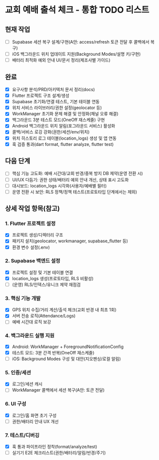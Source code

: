 # 교회 예배 출석 체크 - 통합 TODO 리스트

## 현재 작업
- [ ] Supabase 세션 복구 설계/구현(A안: access/refresh 토큰 전달 후 콜백에서 복구)
- [ ] iOS 백그라운드 위치 업데이트 지원(Background Modes/설명 키/구현)
- [ ] 배터리 최적화 예외 안내 UI/문서 정리(제조사별 가이드)

## 완료
- [x] 요구사항 분석/PRD/아키텍처 문서 정리(docs)
- [x] Flutter 프로젝트 구조 설계/생성
- [x] Supabase 초기화/연결 테스트, 기본 테이블 연동
- [x] 위치 서비스 라이브러리/권한 설정(geolocator 등)
- [x] WorkManager 초기화 문제 해결 및 안정화(채널 오류 해결)
- [x] 백그라운드 3분 테스트 모드(OneOff 재스케줄) 구현
- [x] Android 백그라운드 위치 알림(포그라운드 서비스) 활성화
- [x] 콜백/서비스 로깅 강화(권한/세션/env/위치)
- [x] 위치 히스토리 로그 테이블(location_logs) 생성 및 앱 연동
- [x] 훅 검증 통과(dart format, flutter analyze, flutter test)

## 다음 단계
- [ ] 핵심 기능 고도화: 예배 시간대/교회 반경/중복 방지 DB 제약(운영 전환 시)
- [ ] UI/UX 다듬기: 권한 상태/배터리 예외 안내 개선, 상태 표시 고도화
- [ ] 대시보드: location_logs 시각화(사용자/예배별 필터)
- [ ] 운영 전환 시 보안: RLS 정책/정책 테스트(프로토타입 단계에서는 제외)

## 상세 작업 항목(참고)

### 1. Flutter 프로젝트 설정
- [x] 프로젝트 생성/디렉터리 구조
- [x] 패키지 설치(geolocator, workmanager, supabase_flutter 등)
- [x] 환경 변수 설정(.env)

### 2. Supabase 백엔드 설정
- [x] 프로젝트 설정 및 기본 테이블 연결
- [x] location_logs 생성(프로토타입, RLS 비활성)
- [ ] (운영) RLS/인덱스/유니크 제약 재점검

### 3. 핵심 기능 개발
- [x] GPS 위치 수집/거리 계산/출석 체크(교회 반경 내 최초 1회)
- [x] 서버 전송 로직(Attendance/Logs)
- [ ] 예배 시간대 로직 보강

### 4. 백그라운드 실행 지원
- [x] Android: WorkManager + ForegroundNotificationConfig
- [x] 테스트 모드: 3분 간격 반복(OneOff 재스케줄)
- [ ] iOS: Background Modes 구성 및 대안(지오펜싱/로컬 알림)

### 5. 인증/세션
- [x] 로그인/세션 캐시
- [ ] WorkManager 콜백에서 세션 복구(A안: 토큰 전달)

### 6. UI 구성
- [x] 로그인/홈 화면 초기 구성
- [ ] 권한/배터리 안내 UX 개선

### 7. 테스트/디버깅
- [x] 훅 통과 파이프라인 정착(format/analyze/test)
- [ ] 실기기 E2E 체크리스트(권한/배터리/알림/반경/주기)

